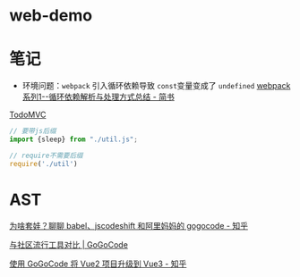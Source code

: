 # web-demo

# 笔记

- 环境问题：`webpack` 引入循环依赖导致 `const`变量变成了 `undefined`
  [webpack系列1--循环依赖解析与处理方式总结 - 简书](https://www.jianshu.com/p/1040a161e3ba)

[TodoMVC](https://todomvc.com/)

```js
// 要带js后缀
import {sleep} from "./util.js"; 

// require不需要后缀
require('./util')
```


# AST

[为啥套娃？聊聊 babel、jscodeshift 和阿里妈妈的 gogocode - 知乎](https://zhuanlan.zhihu.com/p/384088348)

[与社区流行工具对比 | GoGoCode](https://gogocode.io/zh/docs/specification/vs)

[使用 GoGoCode 将 Vue2 项目升级到 Vue3 - 知乎](https://zhuanlan.zhihu.com/p/436490963)
